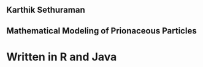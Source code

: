 Karthik Sethuraman
------------------

Mathematical Modeling of Prionaceous Particles
----------------------------------------------

Written in R and Java
=====================
